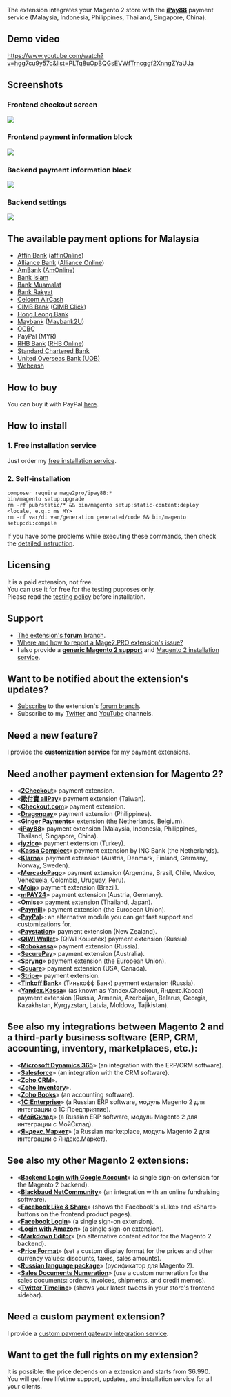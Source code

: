 The extension integrates your Magento 2 store with the **[iPay88](https://www.ipay88.com)** payment service (Malaysia, Indonesia, Philippines, Thailand, Singapore, China).

## Demo video
https://www.youtube.com/watch?v=hgg7cu9y57c&list=PLTq8uOpBQGsEVWfTrncggf2XnngZYaUJa

## Screenshots
### Frontend checkout screen
![](https://mage2.pro/uploads/default/original/2X/e/eac8a9a71e6fc4868890db9f74d084d47ff2912d.png)

### Frontend payment information block
![](https://mage2.pro/uploads/default/original/2X/7/7bf203b1b00c24c876ff38c28a48acbe888412d6.png)

### Backend payment information block
![](https://mage2.pro/uploads/default/original/2X/1/1dee0f99fb61c022e5ce5ab7b59df4287a15e224.png)

### Backend settings
![](https://mage2.pro/uploads/default/original/2X/4/4d40d08ae63979ba87948b3e415a2020ee4f9f76.png)

## The available payment options for Malaysia
- [Affin Bank](https://www.affinbank.com.my) ([affinOnline](http://www.affinonline.com))
- [Alliance Bank](http://www.alliancebank.com.my) ([Alliance Online](https://www.allianceonline.com.my))
- [AmBank](https://www.ambank.com.my) ([AmOnline](https://www.ambank.com.my/eng/online-banking))
- [Bank Islam](http://www.bankislam.com.my)
- [Bank Muamalat](http://www.muamalat.com.my)
- [Bank Rakyat](http://www.bankrakyat.com.my)
- [Celcom AirCash](https://aircash.celcom.com.my)
- [CIMB Bank](https://www.cimbbank.com.my) ([CIMB Click](https://www.cimbclicks.com.my))
- [Hong Leong Bank](https://www.hlb.com.my/main/)
- [Maybank](http://www.maybank.com) ([Maybank2U](http://www.maybank2u.com.my/))
- [OCBC](https://www.ocbc.com.my)
- PayPal (MYR)
- [RHB Bank](http://www.rhbgroup.com) ([RHB Online](https://logon.rhb.com.my/))
- [Standard Chartered Bank](https://www.sc.com/my)
- [United Overseas Bank (UOB)](http://www1.uob.com.my)
- [Webcash](https://www.webcash.com.my/pages/merchant/merchant-overview)

## How to buy
You can buy it with PayPal [here](https://mage2.pro/t/2775).  

## How to install
### 1. Free installation service
Just order my [free installation service](https://mage2.pro/t/3585).

### 2. Self-installation
```
composer require mage2pro/ipay88:*
bin/magento setup:upgrade
rm -rf pub/static/* && bin/magento setup:static-content:deploy <locale, e.g.: ms_MY>
rm -rf var/di var/generation generated/code && bin/magento setup:di:compile
```
If you have some problems while executing these commands, then check the [detailed instruction](https://mage2.pro/t/263).

## Licensing
It is a paid extension, not free.  
You can use it for free for the testing puproses only.  
Please read the [testing policy](https://mage2.pro/t/2590) before installation.

## Support
- [The extension's **forum** branch](https://mage2.pro/c/extensions/ipay88).
- [Where and how to report a Mage2.PRO extension's issue?](https://mage2.pro/t/2034)
- I also provide a **[generic Magento 2 support](https://mage2.pro/t/755)** and [Magento 2 installation service](https://mage2.pro/t/748).

## Want to be notified about the extension's updates?
- [Subscribe](https://mage2.pro/t/2540) to the extension's [forum branch](https://mage2.pro/c/extensions/ipay88).
- Subscribe to my [Twitter](https://twitter.com/mage2_pro) and [YouTube](https://www.youtube.com/channel/UCvlDAZuj01_b92pzRi69LeQ) channels.

## Need a new feature?
I provide the [**customization service**](https://mage2.pro/t/2020) for my payment extensions.

## Need another payment extension for Magento 2?

- «[**2Checkout**](https://mage2.pro/c/extensions/2checkout)» payment extension.
- «[**歐付寶 allPay**](https://mage2.pro/c/extensions/allpay)» payment extension (Taiwan).
- «[**Checkout.com**](https://mage2.pro/c/extensions/checkout-com)» payment extension.
- «[**Dragonpay**](https://mage2.pro/c/extensions/dragonpay)» payment extension (Philippines).
- «[**Ginger Payments**](https://mage2.pro/c/extensions/ginger-payments)» extension (the Netherlands, Belgium).
- «[**iPay88**](https://mage2.pro/c/extensions/ipay88)» payment extension (Malaysia, Indonesia, Philippines, Thailand, Singapore, China).
- «[**iyzico**](https://mage2.pro/c/extensions/iyzico)» payment extension (Turkey).
- «[**Kassa Compleet**](https://mage2.pro/c/extensions/kassa-compleet)» payment extension by ING Bank (the Netherlands).
- «[**Klarna**](https://mage2.pro/c/extensions/klarna)» payment extension (Austria, Denmark, Finland, Germany, Norway, Sweden).
- «[**MercadoPago**](https://mage2.pro/c/extensions/mercadopago)» payment extension (Argentina, Brasil, Chile, Mexico, Venezuela, Colombia, Uruguay, Peru).
- «[**Moip**](https://mage2.pro/c/extensions/moip)» payment extension (Brazil).
- «[**mPAY24**](https://mage2.pro/c/extensions/mpay24)» payment extension (Austria, Germany).
- «[**Omise**](https://mage2.pro/c/extensions/omise)» payment extension (Thailand, Japan).
- «[**Paymill**](https://mage2.pro/c/extensions/paymill)» payment extension (the European Union).
- «[**PayPal**](https://mage2.pro/c/extensions/paypal)»: an alternative module you can get fast support and customizations for.
- «[**Paystation**](https://mage2.pro/c/extensions/paystation)» payment extension (New Zealand).
- «[**QIWI Wallet**](https://mage2.pro/c/extensions/qiwi)» (QIWI Кошелёк) payment extension (Russia).
- «[**Robokassa**](https://mage2.pro/c/extensions/robokassa)» payment extension (Russia).
- «[**SecurePay**](https://mage2.pro/c/extensions/securepay)» payment extension (Australia).
- «[**Spryng**](https://mage2.pro/c/extensions/spryng)» payment extension (the European Union).
- «[**Square**](https://mage2.pro/c/extensions/square)» payment extension (USA, Canada).
- «[**Stripe**](https://mage2.pro/c/extensions/stripe)» payment extension.
- «[**Tinkoff Bank**](https://mage2.pro/c/extensions/tinkoff)» (Тинькофф Банк) payment extension (Russia).
- «[**Yandex.Kassa**](https://mage2.pro/c/extensions/yandex-kassa)» (as known as Yandex.Checkout, Яндекс.Касса) payment extension (Russia, Armenia, Azerbaijan, Belarus, Georgia, Kazakhstan, Kyrgyzstan, Latvia, Moldova, Tajikistan).

## See also my integrations between Magento 2 and a third-party business software (ERP, CRM, accounting, inventory, marketplaces, etc.):
- «[**Microsoft Dynamics 365**](https://mage2.pro/c/extensions/dynamics365)» (an integration with the ERP/CRM software).
- «[**Salesforce**](https://mage2.pro/c/extensions/salesforce)» (an integration with the CRM software).
- «[**Zoho CRM**](https://mage2.pro/c/extensions/zoho-crm)».
- «[**Zoho Inventory**](https://mage2.pro/c/extensions/zoho-inventory)».
- «[**Zoho Books**](https://mage2.pro/c/extensions/zoho-books)» (an accounting software).
- «[**1C:Enterprise**](https://github.com/mage2pro/1c)» (a Russian ERP software, модуль Magento 2 для интеграции с 1С:Предприятие).
- «[**МойСклад**](https://github.com/mage2pro/moysklad)» (a Russian ERP software, модуль Magento 2 для интеграции с МойСклад).
- «[**Яндекс.Маркет**](https://github.com/mage2pro/yandex-market)» (a Russian marketplace, модуль Magento 2 для интеграции с Яндекс.Маркет).

## See also my other Magento 2 extensions:

- «[**Backend Login with Google Account**](https://mage2.pro/c/extensions/google-backend-login)» (a single sign-on extension for the Magento 2 backend). 
- «[**Blackbaud NetCommunity**](https://mage2.pro/c/extensions/blackbaud-netcommunity)» (an integration with an online fundraising software).  
- «[**Facebook Like & Share**](https://mage2.pro/c/extensions/facebook-like)» (shows the Facebook's «Like» and «Share» buttons on the frontend product pages).
- «[**Facebook Login**](https://mage2.pro/c/extensions/facebook-login)» (a single sign-on extension).
- «[**Login with Amazon**](https://mage2.pro/c/extensions/amazon-login)» (a single sign-on extension). 
- «[**Markdown Editor**](https://mage2.pro/c/extensions/markdown)» (an alternative content editor for the Magento 2 backend).
- «[**Price Format**](https://mage2.pro/c/extensions/price-format)» (set a custom display format for the prices and other currency values: discounts, taxes, sales amounts).
- «[**Russian language package**](https://mage2.pro/c/extensions/ru)» (русификатор для Magento 2).
- «[**Sales Documents Numeration**](https://mage2.pro/c/extensions/sales-documents-numeration)» (use a custom numeration for the sales documents: orders, invoices, shipments, and credit memos).
- «[**Twitter Timeline**](https://mage2.pro/c/extensions/twitter-timeline)» (shows your latest tweets in your store's frontend sidebar).

## Need a custom payment extension?
I provide a [custom payment gateway integration service](https://mage2.pro/t/917).

## Want to get the full rights on my extension?
It is possible: the price depends on a extension and starts from $6.990.  
You will get free lifetime support, updates, and installation service for all your clients.



